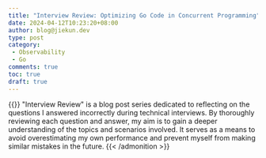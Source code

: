 ```yaml
---
title: "Interview Review: Optimizing Go Code in Concurrent Programming"
date: 2024-04-12T10:23:20+08:00
author: blog@jiekun.dev
type: post
category: 
 - Observability
 - Go
comments: true
toc: true
draft: true
---
```


{{<admonition type=note title="Medium">}}
"Interview Review" is a blog post series dedicated to reflecting on the questions I answered incorrectly during technical interviews. By thoroughly reviewing each question and answer, my aim is to gain a deeper understanding of the topics and scenarios involved. It serves as a means to avoid overestimating my own performance and prevent myself from making similar mistakes in the future.
{{< /admonition >}}

